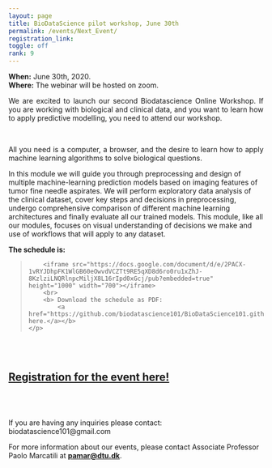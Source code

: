 ```yaml
---
layout: page
title: BioDataScience pilot workshop, June 30th
permalink: /events/Next_Event/
registration_link: 
toggle: off
rank: 9
---
```


<b>When:</b> June 30th, 2020.
<br>
<b>Where:</b> The webinar will be hosted on zoom. 
<br>
<p style="text-align:justify">We are excited to launch our second Biodatascience Online Workshop. If you are working with biological and clinical data, and you want to learn how to apply predictive modelling, you need to attend our workshop. </p>
 <br>
 <p style="text-align:justify">All you need is a computer, a browser, and the desire to learn how to apply machine learning algorithms to solve biological questions.</p>


In this module we will guide you through preprocessing and design of multiple machine-learning prediction models based on imaging features of tumor fine needle aspirates. We will perform exploratory data analysis of the clinical dataset, cover key steps and decisions in preprocessing, undergo comprehensive comparison of different machine learning architectures and finally evaluate all our trained models. This module, like all our modules, focuses on visual understanding of decisions we make and use of workflows that will apply to any dataset.



<b> The schedule is: </b>


<blockquote>
    <p>
     
        <iframe src="https://docs.google.com/document/d/e/2PACX-1vRYJDhpFK1WlGB60eOwvdVCZTt9RE5qXD8d6ro0ru1xZhJ-8KzlziLNQRlnpcMiljX8L16rIpd0xGcj/pub?embedded=true" height="1000" width="700"></iframe>
        <br>
        <b> Download the schedule as PDF: 
            <a                                   href="https://github.com/biodatascience101/BioDataScience101.github.io/raw/master/images/Workshop3_promo.pdf">Click here.</a></b> 
    </p>
</blockquote>


<br>
<br>

<h2><a href="https://forms.gle/zNsQGDRHEZT32AP56">Registration for the event here! </a></h2>
<br>
<br>
<br>
If you are having any inquiries please contact: biodatascience101@gmail.com



For more information about our events, please contact Associate Professor Paolo Marcatili at **pamar@dtu.dk**.



